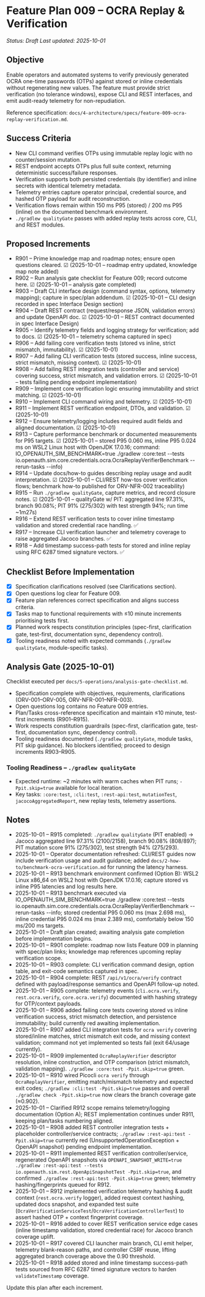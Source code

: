 # Feature Plan 009 – OCRA Replay & Verification

_Status: Draft_
_Last updated: 2025-10-01_

## Objective
Enable operators and automated systems to verify previously generated OCRA one-time passwords (OTPs) against stored or inline credentials without regenerating new values. The feature must provide strict verification (no tolerance windows), expose CLI and REST interfaces, and emit audit-ready telemetry for non-repudiation.

Reference specification: `docs/4-architecture/specs/feature-009-ocra-replay-verification.md`.

## Success Criteria
- New CLI command verifies OTPs using immutable replay logic with no counter/session mutation.
- REST endpoint accepts OTPs plus full suite context, returning deterministic success/failure responses.
- Verification supports both persisted credentials (by identifier) and inline secrets with identical telemetry metadata.
- Telemetry entries capture operator principal, credential source, and hashed OTP payload for audit reconstruction.
- Verification flows remain within 150 ms P95 (stored) / 200 ms P95 (inline) on the documented benchmark environment.
- `./gradlew qualityGate` passes with added replay tests across core, CLI, and REST modules.

## Proposed Increments
- R901 – Prime knowledge map and roadmap notes; ensure open questions cleared. ☑ (2025-10-01 – roadmap entry updated, knowledge map note added)
- R902 – Run analysis gate checklist for Feature 009; record outcome here. ☑ (2025-10-01 – analysis gate completed)
- R903 – Draft CLI interface design (command syntax, options, telemetry mapping); capture in spec/plan addendum. ☑ (2025-10-01 – CLI design recorded in spec Interface Design section)
- R904 – Draft REST contract (request/response JSON, validation errors) and update OpenAPI doc. ☑ (2025-10-01 – REST contract documented in spec Interface Design)
- R905 – Identify telemetry fields and logging strategy for verification; add to docs. ☑ (2025-10-01 – telemetry schema captured in spec)
- R906 – Add failing core verification tests (stored vs inline, strict mismatch, immutability). ☑ (2025-10-01)
- R907 – Add failing CLI verification tests (stored success, inline success, strict mismatch, missing context). ☑ (2025-10-01)
- R908 – Add failing REST integration tests (controller and service) covering success, strict mismatch, and validation errors. ☑ (2025-10-01 – tests failing pending endpoint implementation)
- R909 – Implement core verification logic ensuring immutability and strict matching. ☑ (2025-10-01)
- R910 – Implement CLI command wiring and telemetry. ☑ (2025-10-01)
- R911 – Implement REST verification endpoint, DTOs, and validation. ☑ (2025-10-01)
- R912 – Ensure telemetry/logging includes required audit fields and aligned documentation. ☑ (2025-10-01)
- R913 – Capture performance benchmark or documented measurements for P95 targets. ☑ (2025-10-01 – stored P95 0.060 ms, inline P95 0.024 ms on WSL2 Linux host with OpenJDK 17.0.16; command: IO_OPENAUTH_SIM_BENCHMARK=true ./gradlew :core:test --tests io.openauth.sim.core.credentials.ocra.OcraReplayVerifierBenchmark --rerun-tasks --info)
- R914 – Update docs/how-to guides describing replay usage and audit interpretation. ☑ (2025-10-01 – CLI/REST how-tos cover verification flows; benchmark how-to published for ORV-NFR-002 traceability)
- R915 – Run `./gradlew qualityGate`, capture metrics, and record closure notes. ☑ (2025-10-01 – qualityGate w/ PIT: aggregated line 97.31%, branch 90.08%; PIT 91% (275/302) with test strength 94%; run time ~1m27s)
- R916 – Extend REST verification tests to cover inline timestamp validation and stored credential race handling. ✅
- R917 – Increase CLI verification launcher and telemetry coverage to raise aggregated Jacoco branches. ✅
- R918 – Add timestamp success-path tests for stored and inline replay using RFC 6287 timed signature vectors. ✅

## Checklist Before Implementation
- [x] Specification clarifications resolved (see Clarifications section).
- [x] Open questions log clear for Feature 009.
- [x] Feature plan references correct specification and aligns success criteria.
- [x] Tasks map to functional requirements with ≤10 minute increments prioritising tests first.
- [x] Planned work respects constitution principles (spec-first, clarification gate, test-first, documentation sync, dependency control).
- [x] Tooling readiness noted with expected commands (`./gradlew qualityGate`, module-specific tasks).

## Analysis Gate (2025-10-01)
Checklist executed per `docs/5-operations/analysis-gate-checklist.md`.

- Specification complete with objectives, requirements, clarifications (ORV-001–ORV-005, ORV-NFR-001–NFR-003).
- Open questions log contains no Feature 009 entries.
- Plan/Tasks cross-reference specification and maintain ≤10 minute, test-first increments (R901–R915).
- Work respects constitution guardrails (spec-first, clarification gate, test-first, documentation sync, dependency control).
- Tooling readiness documented (`./gradlew qualityGate`, module tasks, PIT skip guidance).
No blockers identified; proceed to design increments R903–R905.

### Tooling Readiness – `./gradlew qualityGate`
- Expected runtime: ~2 minutes with warm caches when PIT runs; `-Ppit.skip=true` available for local iteration.
- Key tasks: `:core:test`, `:cli:test`, `:rest-api:test`, `mutationTest`, `jacocoAggregatedReport`, new replay tests, telemetry assertions.

## Notes
- 2025-10-01 – R915 completed: `./gradlew qualityGate` (PIT enabled) → Jacoco aggregated line 97.31% (2100/2158), branch 90.08% (808/897); PIT mutation score 91% (275/302), test strength 94% (275/293).
- 2025-10-01 – Operator documentation refreshed: CLI/REST guides now include verification usage and audit guidance; added `docs/2-how-to/benchmark-ocra-verification.md` for running the latency harness.
- 2025-10-01 – R913 benchmark environment confirmed (Option B): WSL2 Linux x86_64 on WSL2 host with OpenJDK 17.0.16; capture stored vs inline P95 latencies and log results here.
- 2025-10-01 – R913 benchmark executed via IO_OPENAUTH_SIM_BENCHMARK=true ./gradlew :core:test --tests io.openauth.sim.core.credentials.ocra.OcraReplayVerifierBenchmark --rerun-tasks --info; stored credential P95 0.060 ms (max 2.698 ms), inline credential P95 0.024 ms (max 2.389 ms), comfortably below 150 ms/200 ms targets.
- 2025-10-01 – Draft plan created; awaiting analysis gate completion before implementation begins.
- 2025-10-01 – R901 complete: roadmap now lists Feature 009 in planning with spec/plan links; knowledge map references upcoming replay verification scope.
- 2025-10-01 – R903 complete: CLI verification command design, option table, and exit-code semantics captured in spec.
- 2025-10-01 – R904 complete: REST `/api/v1/ocra/verify` contract defined with payload/response semantics and OpenAPI follow-up noted.
- 2025-10-01 – R905 complete: telemetry events (`cli.ocra.verify`, `rest.ocra.verify`, `core.ocra.verify`) documented with hashing strategy for OTP/context payloads.
- 2025-10-01 – R906 added failing core tests covering stored vs inline verification success, strict mismatch detection, and persistence immutability; build currently red awaiting implementation.
- 2025-10-01 – R907 added CLI integration tests for `ocra verify` covering stored/inline matches, strict mismatch exit code, and missing context validation; command not yet implemented so tests fail (exit 64/usage currently).
- 2025-10-01 – R909 implemented `OcraReplayVerifier` descriptor resolution, inline construction, and OTP comparison (strict mismatch, validation mapping). `./gradlew :core:test -Ppit.skip=true` green.
- 2025-10-01 – R910 wired Picocli `ocra verify` through `OcraReplayVerifier`, emitting match/mismatch telemetry and expected exit codes; `./gradlew :cli:test -Ppit.skip=true` passes and overall `./gradlew check -Ppit.skip=true` now clears the branch coverage gate (≈0.902).
- 2025-10-01 – Clarified R912 scope remains telemetry/logging documentation (Option A); REST implementation continues under R911, keeping plan/tasks numbering aligned.
- 2025-10-01 – R908 added REST controller integration tests + placeholder controller/service contracts; `./gradlew :rest-api:test -Ppit.skip=true` currently red (UnsupportedOperationException + OpenAPI snapshot) pending endpoint implementation.
- 2025-10-01 – R911 implemented REST verification controller/service, regenerated OpenAPI snapshots via `OPENAPI_SNAPSHOT_WRITE=true ./gradlew :rest-api:test --tests io.openauth.sim.rest.OpenApiSnapshotTest -Ppit.skip=true`, and confirmed `./gradlew :rest-api:test -Ppit.skip=true` green; telemetry hashing/fingerprints queued for R912.
- 2025-10-01 – R912 implemented verification telemetry hashing & audit context (`rest.ocra.verify` logger), added request context hashing, updated docs snapshot, and expanded test suite (`OcraVerificationServiceTest`/`OcraVerificationControllerTest`) to assert hashed OTP + context fingerprint coverage.
- 2025-10-01 – R916 added to cover REST verification service edge cases (inline timestamp validation, stored credential race) for Jacoco branch coverage uplift.
- 2025-10-01 – R917 covered CLI launcher main branch, CLI emit helper, telemetry blank-reason paths, and controller CSRF reuse, lifting aggregated branch coverage above the 0.90 threshold.
- 2025-10-01 – R918 added stored and inline timestamp success-path tests sourced from RFC 6287 timed signature vectors to harden `validateTimestamp` coverage.

Update this plan after each increment.
